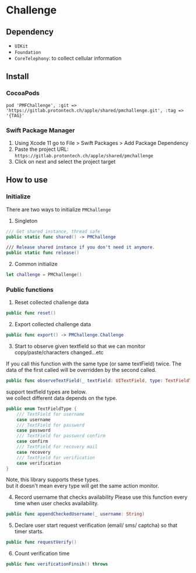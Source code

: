 # Challenge

## Dependency
* `UIKit`
* `Foundation`
* `CoreTelephony`: to collect cellular information

## Install
### CocoaPods
```
pod 'PMFChallenge', :git => 'https://gitlab.protontech.ch/apple/shared/pmchallenge.git', :tag => '{TAG}'
```
### Swift Package Manager
1. Using Xcode 11 go to File > Swift Packages > Add Package Dependency
2. Paste the project URL: `https://gitlab.protontech.ch/apple/shared/pmchallenge`
3. Click on next and select the project target

## How to use
### Initialize
There are two ways to initialize `PMChallenge`
1. Singleton
```swift
/// Get shared instance, thread safe
public static func shared() -> PMChallenge

/// Release shared instance if you don't need it anymore.
public static func release()
```
2. Common initialize
```swift
let challenge = PMChallenge()
```

### Public functions
1. Reset collected challenge data
```swift
public func reset()
```
2. Export collected challenge data
```swift
public func export() -> PMChallenge.Challenge
```
3. Start to observe given textfield so that we can monitor copy/paste/characters changed...etc

If you call this function with the same type (or same textField) twice.
The data of the first called will be overridden by the second called.
```swift
public func observeTextField(_ textField: UITextField, type: TextFieldType, ignoreDelegate: Bool = false) throws
```
support textfield types are below.     
we collect different data depends on the type.      
```swift
public enum TextFieldType {
    /// TextField for username
    case username
    /// TextField for password
    case password
    /// TextField for password confirm
    case confirm
    /// TextField for recovery mail
    case recovery
    /// TextField for verification
    case verification
}
```
Note, this library supports these types.      
but it doesn't mean every type will get the same action monitor.

4. Record username that checks availability
Please use this function every time when user checks availability.
```swift
public func appendCheckedUsername(_ username: String)
```
5. Declare user start request verification (email/ sms/ captcha) so that timer starts.
```swift
public func requestVerify()
```
6. Count verification time
```swift
public func verificationFinsih() throws
```
